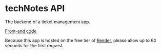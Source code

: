 # techNotes API

The backend of a ticket management app.

[Front-end code](https://github.com/remilebeau/techNotes)

Because this app is hosted on the free tier of [Render](https://render.com), please allow up to 60 seconds for the first request.
